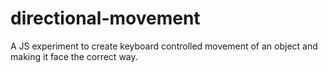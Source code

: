 directional-movement
====================

A JS experiment to create keyboard controlled movement of an object and making it face the correct way.